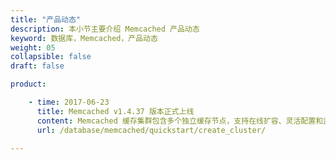 ```yaml
---
title: "产品动态"
description: 本小节主要介绍 Memcached 产品动态
keyword: 数据库，Memcached，产品动态
weight: 05
collapsible: false
draft: false

product:

    - time: 2017-06-23
      title: Memcached v1.4.37 版本正式上线
      content: Memcached 缓存集群包含多个独立缓存节点，支持在线扩容、灵活配置和监控告警等功能，并且运行于私有网络中，能够最大限度的保护用户数据的安全性。Memcached 服务基于原生 Memcached v1.4.37 构建。
      url: /database/memcached/quickstart/create_cluster/

---
```


